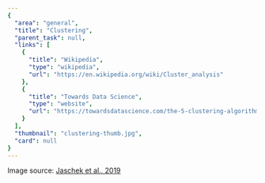 ```yaml
---
{
  "area": "general",
  "title": "Clustering",
  "parent_task": null,
  "links": [
    {
      "title": "Wikipedia",
      "type": "wikipedia",
      "url": "https://en.wikipedia.org/wiki/Cluster_analysis"
    },
    {
      "title": "Towards Data Science",
      "type": "website",
      "url": "https://towardsdatascience.com/the-5-clustering-algorithms-data-scientists-need-to-know-a36d136ef68"
    }
  ],
  "thumbnail": "clustering-thumb.jpg",
  "card": null
}
---
```

Image source: [Jaschek et al., 2019](https://arxiv.org/pdf/1903.08256.pdf)
